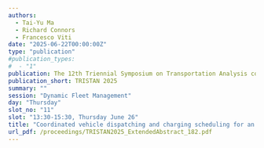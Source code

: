 ```yaml
---
authors:
  - Tai-Yu Ma
  - Richard Connors
  - Francesco Viti
date: "2025-06-22T00:00:00Z"
type: "publication"
#publication_types:
#  - "1"
publication: The 12th Triennial Symposium on Transportation Analysis conference
publication_short: TRISTAN 2025
summary: ""
session: "Dynamic Fleet Management"
day: "Thursday"
slot_no: "11"
slot: "13:30-15:30, Thursday June 26"
title: "Coordinated vehicle dispatching and charging scheduling for an electric ride-hailing fleet under charging congestion and dynamic prices"
url_pdf: /proceedings/TRISTAN2025_ExtendedAbstract_182.pdf
---
```

